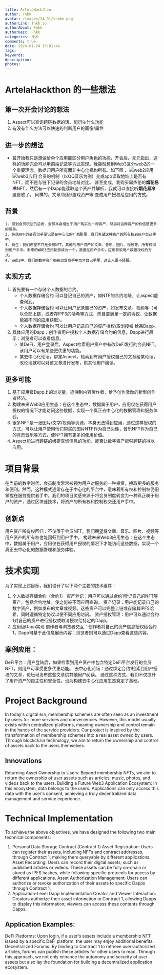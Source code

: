 ```yaml
---
title: ArtelaHackthon
author: Fnkk
avatar: /images/24_01/snake.png
authorLink: fnkk.io
authorAbout: Fnkk
authorDesc: Fnkk
categories: 技术
comments: true
date: 2024-01-24 15:01:44
tags:
keywords:
description:
photos:
---
```

# ArtelaHackthon 的一些想法
## 第一次开会讨论的想法
1. Aspect可以查询跨链数据的话，能衍生什么功能
2. 有没有什么方法可以快速的判断用户的画像/属性
## 进一步的想法
- 最开始我只是想做给单个应用能区分用户角色的功能，开会后，元元指出，这样的功能完全可以用前端记录等方式实现。我突然想到Web3区分web2的一个重要理念，数据归用户所有而非中心化机构所有。如下图：
![web2应用](/images/ArtelaHackthon/web2.png)![web3应用](/images/ArtelaHackthon/web3.png)
会员的机制（以QQ音乐为例）变成app读取地址上是否有NFT，而不是与链下记录的会员地址对比。
甚至变成，我购买周杰伦的**烟花易冷**NFT，然后有一个Dapp能读取这个资产并解析，我就可以直接听**烟花易冷**这首歌了。
同样的，文章/视频/游戏资产等 变成用户授权给应用的方式。

## 背景
    1. 受到会员玩法的启发，会员本身相当于用户购买的一种资产，然后将这种资产的价值是更多的服务。
    2. 传统APP的会员似乎是记录在中心化的厂商那里，我们希望这种资产的所有权到用户自己手中。
    3. 衍生：我们希望不只是会员NFT，其他的用户资产如文章、音乐、图片、视频等，所有权回到用户手中。未来的WBE3应用能够成为一个，数据在用户手中，应用获取用户数据授权的方式。
    4. web2中，我们的数字资产都在运营商手中而非自己手里，这让人很不舒服。
## 实现方式
1. 首先要有一个存储个人数据的合约。
    - 个人数据存储合约 可以登记自己的资产，如NTF的合约地址，让aspect能查询到。
    - 个人数据存储合约 可以让用户记录自己的资产，如发布文章、视频等（可以全部上链，或者存IPFS的哈希等方式，而且要满足一定的协议，让数据能被不同的应用获取）。
    - 个人数据存储合约 可以让用户记录自己的资产授权/取消授权 给某Dapp。
2. 具体应用的Dapp：创作者用户授权个人数据存储合约的信息，Dapp进行展示；浏览者可以查看信息。
    - 某DeFi，用户登录后，Aspect检索用户资产中有改DeFi发行的会员NFT。该用户可以有某些更优惠的功能。
    - 某去中心化论坛，绑定Aspect，检索到有用户授权自己的文章给某论坛，改论坛就可以对该文章进行发布，供其他用户阅读。
## 更多可能
1. 基于应用级Dapp上的浏览量，追溯到内容传作者，给予创作激励的新型创作者经济。
2. 构建未来Web3应用生态：在这个生态中，数据属于用户，应用仅在获得用户授权的情况下才能访问这些数据，实现一个真正去中心化的数据管理和服务体验。
3. 很多NFT是一张图片/文字/视频等资源，本身无法得到应用，通过这样授权的方式，可以让用户使用他们购买的图片NTF作为自己头像，音乐NFT作为自己的背景音乐等方式，使NFT拥有更多的使用价值。
4. Aspect能进行跨链的绑定查询信息的功能，能否让数字资产能够跨链的得以应用。


# 项目背景
在当前的数字时代，会员制度常常被视为用户对服务的一种投资，换取更多的服务和便利。然而，这种模式通常存在于中心化的平台中，意味着所有权和控制权仍旧掌握在服务提供者手中。我们的项目灵感来源于将会员制度转变为一种真正属于用户的资产，通过区块链技术，将资产的所有权和控制权交还用户手中。

## 创新点
用户资产所有权回归：不仅限于会员NFT，我们期望将文章、音乐、图片、视频等用户资产的所有权也能回归到用户手中。
构建未来Web3应用生态：在这个生态中，数据属于用户，应用仅在获得用户授权的情况下才能访问这些数据，实现一个真正去中心化的数据管理和服务体验。
# 技术实现
为了实现上述目标，我们设计了以下两个主要的技术组件：

1. 个人数据存储合约（合约1）
资产登记：用户可以通过合约1登记自己的NFT等资产，包括合约地址，使之能被不同应用查询。
资产记录：用户能记录自己的数字资产，例如发布的文章或视频。这些资产可以完整上链或存储其IPFS哈希，同时遵循特定协议以便不同应用访问。
资产授权管理：用户可以通过合约1对自己的资产进行授权或取消授权给特定的Dapp。
2. 应用级Dapp实现
创作者与浏览者交互：创作者将自己的资产信息授权给合约1，Dapp可基于此信息展示内容；浏览者则可以通过Dapp查看这些内容。
## 案例应用：
DeFi平台：用户登陆后，如果检索到用户资产中包含特定DeFi平台发行的会员NFT，则用户可享受更多优惠功能。
去中心化论坛：通过绑定合约1检索到用户授权的文章，论坛可发布这些文章供其他用户阅读。
通过这种方式，我们不仅提升了用户资产的自主性和安全性，也为构建去中心化应用生态奠定了基础。


# Project Background
In today's digital era, membership schemes are often seen as an investment by users for more services and conveniences. However, this model usually exists within centralized platforms, meaning ownership and control remain in the hands of the service providers. Our project is inspired by the transformation of membership schemes into a real asset owned by users. Through blockchain technology, we aim to return the ownership and control of assets back to the users themselves.

## Innovations
Returning Asset Ownership to Users: Beyond membership NFTs, we aim to return the ownership of user assets such as articles, music, photos, and videos back to the users.
Building a Future Web3 Application Ecosystem: In this ecosystem, data belongs to the users. Applications can only access this data with the user's consent, achieving a truly decentralized data management and service experience.
# Technical Implementation
To achieve the above objectives, we have designed the following two main technical components:

1. Personal Data Storage Contract (Contract 1)
Asset Registration: Users can register their assets, including NFTs and contract addresses, through Contract 1, making them queryable by different applications.
Asset Recording: Users can record their digital assets, such as published articles or videos. These assets can be fully on-chain or stored as IPFS hashes, while following specific protocols for access by different applications.
Asset Authorization Management: Users can authorize or revoke authorization of their assets to specific Dapps through Contract 1.
2. Application-Level Dapp Implementation
Creator and Viewer Interaction: Creators authorize their asset information to Contract 1, allowing Dapps to display this information; viewers can access these contents through Dapps.
## Application Examples:
DeFi Platforms: Upon login, if a user's assets include a membership NFT issued by a specific DeFi platform, the user may enjoy additional benefits.
Decentralized Forums: By binding to Contract 1 to retrieve user-authorized articles, forums can publish these articles for other users to read.
Through this approach, we not only enhance the autonomy and security of user assets but also lay the foundation for building a decentralized application ecosystem.
